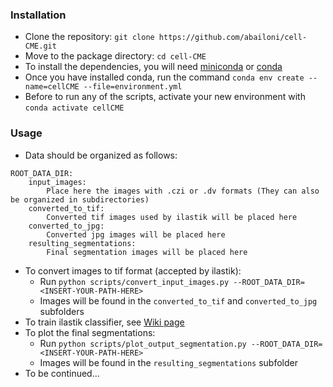 ### Installation
- Clone the repository: `git clone https://github.com/abailoni/cell-CME.git`
- Move to the package directory: `cd cell-CME`
- To install the dependencies, you will need [miniconda](https://docs.conda.io/en/latest/miniconda.html) or [conda](https://docs.conda.io/projects/conda/en/latest/user-guide/install/)
- Once you have installed conda, run the command  `conda env create --name=cellCME --file=environment.yml`
- Before to run any of the scripts, activate your new environment with `conda activate cellCME`

### Usage
- Data should be organized as follows:

```
ROOT_DATA_DIR:
    input_images:
        Place here the images with .czi or .dv formats (They can also be organized in subdirectories)
    converted_to_tif:
        Converted tif images used by ilastik will be placed here
    converted_to_jpg:
        Converted jpg images will be placed here
    resulting_segmentations:
        Final segmentation images will be placed here
```

- To convert images to tif format (accepted by ilastik):
    - Run `python scripts/convert_input_images.py --ROOT_DATA_DIR=<INSERT-YOUR-PATH-HERE>`
    - Images will be found in the `converted_to_tif` and `converted_to_jpg` subfolders
- To train ilastik classifier, see [Wiki page](https://github.com/abailoni/cell-CME/wiki/Training-ilastik-classifier)
- To plot the final segmentations:
    - Run `python scripts/plot_output_segmentation.py --ROOT_DATA_DIR=<INSERT-YOUR-PATH-HERE>`
    - Images will be found in the `resulting_segmentations` subfolder
- To be continued...  
    



